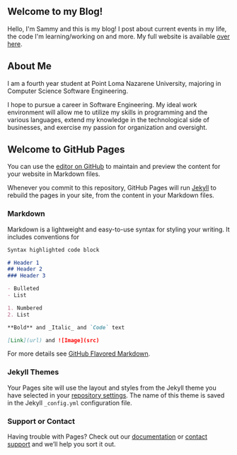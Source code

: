 ## Welcome to my Blog!

Hello, I'm Sammy and this is my blog! I post about current events in my life, the code I'm learning/working on and more. 
My full website is available [over here](//www.sammydentino.dev).

## About Me

I am a fourth year student at Point Loma Nazarene University, majoring in Computer Science Software Engineering.

I hope to pursue a career in Software Engineering. My ideal work environment will allow me to utilize my skills in programming and the various languages, extend my knowledge in the technological side of businesses, and exercise my passion for organization and oversight.

## Welcome to GitHub Pages

You can use the [editor on GitHub](https://github.com/sammydentino/sammydentino.github.io/edit/master/README.md) to maintain and preview the content for your website in Markdown files.

Whenever you commit to this repository, GitHub Pages will run [Jekyll](https://jekyllrb.com/) to rebuild the pages in your site, from the content in your Markdown files.

### Markdown

Markdown is a lightweight and easy-to-use syntax for styling your writing. It includes conventions for

```markdown
Syntax highlighted code block

# Header 1
## Header 2
### Header 3

- Bulleted
- List

1. Numbered
2. List

**Bold** and _Italic_ and `Code` text

[Link](url) and ![Image](src)
```

For more details see [GitHub Flavored Markdown](https://guides.github.com/features/mastering-markdown/).

### Jekyll Themes

Your Pages site will use the layout and styles from the Jekyll theme you have selected in your [repository settings](https://github.com/sammydentino/sammydentino.github.io/settings). The name of this theme is saved in the Jekyll `_config.yml` configuration file.

### Support or Contact

Having trouble with Pages? Check out our [documentation](https://help.github.com/categories/github-pages-basics/) or [contact support](https://github.com/contact) and we’ll help you sort it out.
